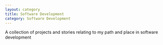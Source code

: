 ```yaml
---
layout: category
title: Software Development
category: Software Development
---
```


A collection of projects and stories relating to my path and place in software development
